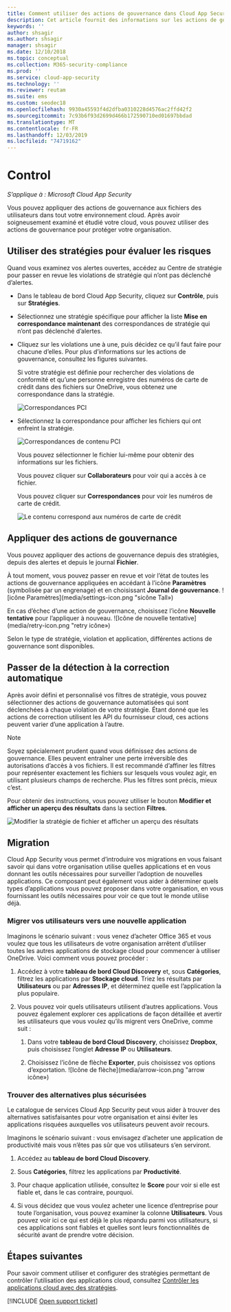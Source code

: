 ```yaml
---
title: Comment utiliser des actions de gouvernance dans Cloud App Security
description: Cet article fournit des informations sur les actions de gouvernance à entreprendre dans Cloud App Security pour contrôler l’usage des applications cloud de votre organisation.
keywords: ''
author: shsagir
ms.author: shsagir
manager: shsagir
ms.date: 12/10/2018
ms.topic: conceptual
ms.collection: M365-security-compliance
ms.prod: ''
ms.service: cloud-app-security
ms.technology: ''
ms.reviewer: reutam
ms.suite: ems
ms.custom: seodec18
ms.openlocfilehash: 9930a45593f4d2dfba0310228d4576ac2ffd42f2
ms.sourcegitcommit: 7c93b6f93d2699d466b172590710ed01697bbdad
ms.translationtype: MT
ms.contentlocale: fr-FR
ms.lasthandoff: 12/03/2019
ms.locfileid: "74719162"
---
```

# <a name="control"></a>Control

*S’applique à : Microsoft Cloud App Security*

Vous pouvez appliquer des actions de gouvernance aux fichiers des utilisateurs dans tout votre environnement cloud. Après avoir soigneusement examiné et étudié votre cloud, vous pouvez utiliser des actions de gouvernance pour protéger votre organisation.

## <a name="use-policies-to-assess-risk"></a>Utiliser des stratégies pour évaluer les risques

Quand vous examinez vos alertes ouvertes, accédez au Centre de stratégie pour passer en revue les violations de stratégie qui n’ont pas déclenché d’alertes.

- Dans le tableau de bord Cloud App Security, cliquez sur **Contrôle**, puis sur **Stratégies**.

- Sélectionnez une stratégie spécifique pour afficher la liste **Mise en correspondance maintenant** des correspondances de stratégie qui n’ont pas déclenché d’alertes.

- Cliquez sur les violations une à une, puis décidez ce qu’il faut faire pour chacune d’elles. Pour plus d’informations sur les actions de gouvernance, consultez les figures suivantes.

    Si votre stratégie est définie pour rechercher des violations de conformité et qu’une personne enregistre des numéros de carte de crédit dans des fichiers sur OneDrive, vous obtenez une correspondance dans la stratégie.

    ![Correspondances PCI](media/pci-matches.png "correspondances pci")

- Sélectionnez la correspondance pour afficher les fichiers qui ont enfreint la stratégie.

    ![Correspondances de contenu PCI](media/pci-content-matches.png "pci, correspondances de contenu")

    Vous pouvez sélectionner le fichier lui-même pour obtenir des informations sur les fichiers.

    Vous pouvez cliquer sur **Collaborateurs** pour voir qui a accès à ce fichier.

    Vous pouvez cliquer sur **Correspondances** pour voir les numéros de carte de crédit.

    ![Le contenu correspond aux numéros de carte de crédit](media/content-matches-ccn.png "le contenu correspond aux numéros de carte de crédit")

## <a name="apply-governance-actions"></a>Appliquer des actions de gouvernance

Vous pouvez appliquer des actions de gouvernance depuis des stratégies, depuis des alertes et depuis le journal **Fichier**.

À tout moment, vous pouvez passer en revue et voir l’état de toutes les actions de gouvernance appliquées en accédant à l’icône **Paramètres** (symbolisée par un engrenage) et en choisissant **Journal de gouvernance**. ![icône Paramètres](media/settings-icon.png "sicône Tall»)

En cas d’échec d’une action de gouvernance, choisissez l’icône **Nouvelle tentative** pour l’appliquer à nouveau. ![Icône de nouvelle tentative](media/retry-icon.png "retry icône»)

Selon le type de stratégie, violation et application, différentes actions de gouvernance sont disponibles.

## <a name="move-from-detection-to-automatic-remediation"></a>Passer de la détection à la correction automatique

Après avoir défini et personnalisé vos filtres de stratégie, vous pouvez sélectionner des actions de gouvernance automatisées qui sont déclenchées à chaque violation de votre stratégie.
Étant donné que les actions de correction utilisent les API du fournisseur cloud, ces actions peuvent varier d’une application à l’autre.

> [!NOTE]
> Soyez spécialement prudent quand vous définissez des actions de gouvernance. Elles peuvent entraîner une perte irréversible des autorisations d’accès à vos fichiers.
> Il est recommandé d’affiner les filtres pour représenter exactement les fichiers sur lesquels vous voulez agir, en utilisant plusieurs champs de recherche. Plus les filtres sont précis, mieux c’est.
>
> Pour obtenir des instructions, vous pouvez utiliser le bouton **Modifier et afficher un aperçu des résultats** dans la section **Filtres**.

![Modifier la stratégie de fichier et afficher un aperçu des résultats](media/file-policy-edit-and-preview-results.png "stratégie de fichier, modifier et afficher un aperçu des résultats")

## <a name="migration"></a>Migration

Cloud App Security vous permet d’introduire vos migrations en vous faisant savoir qui dans votre organisation utilise quelles applications et en vous donnant les outils nécessaires pour surveiller l’adoption de nouvelles applications. Ce composant peut également vous aider à déterminer quels types d’applications vous pouvez proposer dans votre organisation, en vous fournissant les outils nécessaires pour voir ce que tout le monde utilise déjà.

### <a name="migrate-your-users-to-a-new-app"></a>Migrer vos utilisateurs vers une nouvelle application

Imaginons le scénario suivant : vous venez d’acheter Office 365 et vous voulez que tous les utilisateurs de votre organisation arrêtent d’utiliser toutes les autres applications de stockage cloud pour commencer à utiliser OneDrive. Voici comment vous pouvez procéder :

1. Accédez à votre **tableau de bord Cloud Discovery** et, sous **Catégories**, filtrez les applications par **Stockage cloud**. Triez les résultats par **Utilisateurs** ou par **Adresses IP**, et déterminez quelle est l’application la plus populaire.

2. Vous pouvez voir quels utilisateurs utilisent d’autres applications. Vous pouvez également explorer ces applications de façon détaillée et avertir les utilisateurs que vous voulez qu’ils migrent vers OneDrive, comme suit :

    1. Dans votre **tableau de bord Cloud Discovery**, choisissez **Dropbox**, puis choisissez l’onglet **Adresse IP** ou **Utilisateurs**.

    2. Choisissez l’icône de flèche **Exporter**, puis choisissez vos options d’exportation. ![Icône de flèche](media/arrow-icon.png "arrow icône»)

### <a name="find-more-secure-alternatives"></a>Trouver des alternatives plus sécurisées

Le catalogue de services Cloud App Security peut vous aider à trouver des alternatives satisfaisantes pour votre organisation et ainsi éviter les applications risquées auxquelles vos utilisateurs peuvent avoir recours.

Imaginons le scénario suivant : vous envisagez d’acheter une application de productivité mais vous n’êtes pas sûr que vos utilisateurs s’en serviront.

1. Accédez au **tableau de bord Cloud Discovery**.

2. Sous **Catégories**, filtrez les applications par **Productivité**.

3. Pour chaque application utilisée, consultez le **Score** pour voir si elle est fiable et, dans le cas contraire, pourquoi.

4. Si vous décidez que vous voulez acheter une licence d’entreprise pour toute l’organisation, vous pouvez examiner la colonne **Utilisateurs**. Vous pouvez voir ici ce qui est déjà le plus répandu parmi vos utilisateurs, si ces applications sont fiables et quelles sont leurs fonctionnalités de sécurité avant de prendre votre décision.

## <a name="next-steps"></a>Étapes suivantes

Pour savoir comment utiliser et configurer des stratégies permettant de contrôler l’utilisation des applications cloud, consultez [Contrôler les applications cloud avec des stratégies](control-cloud-apps-with-policies.md).

[!INCLUDE [Open support ticket](includes/support.md)]
